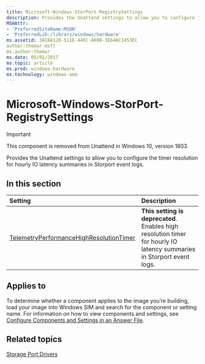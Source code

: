 ```yaml
---
title: Microsoft-Windows-StorPort-RegistrySettings
description: Provides the Unattend settings to allow you to configure the timer resolution for hourly IO latency summaries in Storport event logs.
MSHAttr:
- 'PreferredSiteName:MSDN'
- 'PreferredLib:/library/windows/hardware'
ms.assetid: 3ACB4128-511E-446C-A08B-3E64AC1453EC
author:themar-msft
ms.author:themar
ms.date: 05/02/2017
ms.topic: article
ms.prod: windows-hardware
ms.technology: windows-oem
---
```

# Microsoft-Windows-StorPort-RegistrySettings

> [!Important]
> This component is removed from Unattend in Windows 10, version 1803.

Provides the Unattend settings to allow you to configure the timer resolution for hourly IO latency summaries in Storport event logs.

## In this section

| Setting                 | Description                                                                           |
|:------------------------|:--------------------------------------------------------------------------------------|
| [TelemetryPerformanceHighResolutionTimer](microsoft-windows-storport-registrysettings-telemetryperformancehighresolutiontimer.md) | **This setting is deprecated**. Enables high resolution timer for hourly IO latency summaries in Storport event logs. |

## Applies to

To determine whether a component applies to the image you’re building, load your image into Windows SIM and search for the component or setting name. For information on how to view components and settings, see [Configure Components and Settings in an Answer File](https://docs.microsoft.com/en-us/windows-hardware/customize/desktop/wsim/configure-components-and-settings-in-an-answer-file).

## Related topics

[Storage Port Drivers](https://docs.microsoft.com/en-us/windows-hardware/drivers/storage/storage-port-drivers)
